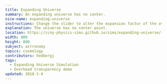```yaml
---
title: Expanding Universe
summary: An expanding universe has no center.
nice-name: expanding-universe
instructions: Change the slider to alter the expansion factor of the overlain image. Then click around the image to see how it always appears as though the object is in the center.
explanation: The universe has no center point.
location: https://ccny-physics-sims.github.io/sims/expanding-universe/
width: 800
height: 800
subject: astronomy
topics: cosmology
contributors: hedbergj
tags:
  - Expanding Universe Simulation
  - Overhead transparency demo
updated: 2018-1-4
---
```


